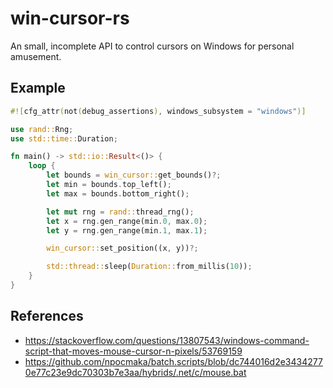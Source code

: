 # win-cursor-rs
An small, incomplete API to control cursors on Windows for personal amusement. 

## Example

```rust
#![cfg_attr(not(debug_assertions), windows_subsystem = "windows")]

use rand::Rng;
use std::time::Duration;

fn main() -> std::io::Result<()> {
    loop {
        let bounds = win_cursor::get_bounds()?;
        let min = bounds.top_left();
        let max = bounds.bottom_right();

        let mut rng = rand::thread_rng();
        let x = rng.gen_range(min.0, max.0);
        let y = rng.gen_range(min.1, max.1);

        win_cursor::set_position((x, y))?;

        std::thread::sleep(Duration::from_millis(10));
    }
}
```

## References
 * https://stackoverflow.com/questions/13807543/windows-command-script-that-moves-mouse-cursor-n-pixels/53769159
 * https://github.com/npocmaka/batch.scripts/blob/dc744016d2e34342770e77c23e9dc70303b7e3aa/hybrids/.net/c/mouse.bat